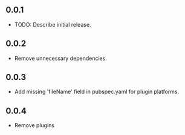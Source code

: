 ## 0.0.1

- TODO: Describe initial release.

## 0.0.2

- Remove unnecessary dependencies.

## 0.0.3

- Add missing 'fileName' field in pubspec.yaml for plugin platforms.

## 0.0.4

- Remove plugins
